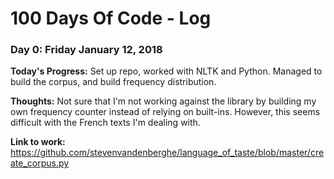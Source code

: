 # 100 Days Of Code - Log

### Day 0: Friday January 12, 2018

**Today's Progress:** Set up repo, worked with NLTK and Python. Managed to build the corpus, and build frequency distribution.

**Thoughts:** Not sure that I'm not working against the library by building my own frequency counter instead of relying on
built-ins. However, this seems difficult with the French texts I'm dealing with. 

**Link to work:** https://github.com/stevenvandenberghe/language_of_taste/blob/master/create_corpus.py
